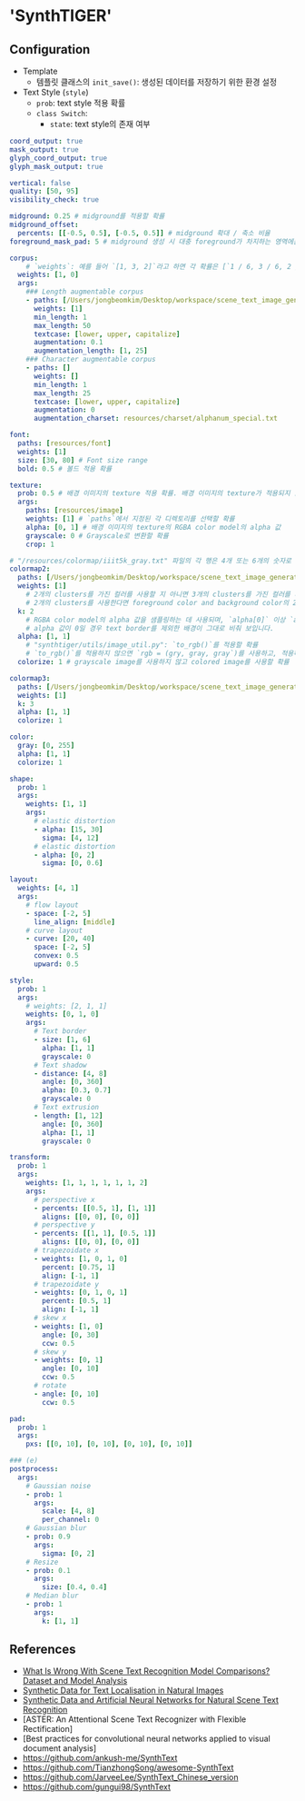 # 'SynthTIGER'
## Configuration
- Template
    - 템플릿 클래스의 `init_save()`: 생성된 데이터를 저장하기 위한 환경 설정
- Text Style (`style`)
    - `prob`: text style 적용 확률
    - `class Switch`:
        - `state`: text style의 존재 여부
```yaml
coord_output: true
mask_output: true
glyph_coord_output: true
glyph_mask_output: true

vertical: false
quality: [50, 95]
visibility_check: true

midground: 0.25 # midground를 적용할 확률
midground_offset:
  percents: [[-0.5, 0.5], [-0.5, 0.5]] # midground 확대 / 축소 비율
foreground_mask_pad: 5 # midground 생성 시 대충 foreground가 차지하는 영역에는 텍스트가 렌더링되지 않도록 비워두는데, 얼마 만큼의 여유치를 두고 비워둘지는 정합니다.

corpus:
    # `weights`: 예를 들어 `[1, 3, 2]`라고 하면 각 확률은 [`1 / 6, 3 / 6, 2 / 6]`이 됩니다. 이 확률 분포를 가지고 각 확률에 해당하는 요소를 샘플링합니다.
  weights: [1, 0]
  args:
    ### Length augmentable corpus
    - paths: [/Users/jongbeomkim/Desktop/workspace/scene_text_image_generator/synthtiger/resources/corpus/ko_corpus.txt]
      weights: [1]
      min_length: 1
      max_length: 50
      textcase: [lower, upper, capitalize]
      augmentation: 0.1
      augmentation_length: [1, 25]
    ### Character augmentable corpus
    - paths: []
      weights: []
      min_length: 1
      max_length: 25
      textcase: [lower, upper, capitalize]
      augmentation: 0
      augmentation_charset: resources/charset/alphanum_special.txt

font:
  paths: [resources/font]
  weights: [1]
  size: [30, 80] # Font size range
  bold: 0.5 # 볼드 적용 확률

texture:
  prob: 0.5 # 배경 이미지의 texture 적용 확률. 배경 이미지의 texture가 적용되지 않으면 배경은 단색입니다.
  args:
    paths: [resources/image]
    weights: [1] # `paths`에서 지정된 각 디렉토리를 선택할 확률
    alpha: [0, 1] # 배경 이미지의 texture의 RGBA color model의 alpha 값
    grayscale: 0 # Grayscale로 변환할 확률
    crop: 1

# "/resources/colormap/iiit5k_gray.txt" 파일의 각 행은 4개 또는 6개의 숫자로 이루어져 있으며 이는 (평균, 표쥰편차)가 2개 또는 3개 연속한 것입니다. ("It usually consists of 2, or 3 clusters with the mean gray-scale colors and their standard deviation (s.t.d).")
colormap2:
  paths: [/Users/jongbeomkim/Desktop/workspace/scene_text_image_generator/synthtiger/resources/colormap/iiit5k_gray.txt]
  weights: [1]
    # 2개의 clusters를 가진 컬러를 사용할 지 아니면 3개의 clusters를 가진 컬러를 사용할 지를 의미합니다.
    # 2개의 clusters를 사용한다면 foreground color and background color의 2가지 컬러를 샘플링하는 것이고, 3개의 clusters를 사용한다면 foreground color, background color and style color의 3가지 컬러를 샘플링하는 것입니다.
  k: 2
    # RGBA color model의 alpha 값을 샘플링하는 데 사용되며, `alpha[0]` 이상 `alpha[1]` 미만의 실수 중 하나를 uniform distribution에서 샘플링합니다. ("synthtiger/components/color/gray_map.py": `alpha = np.random.uniform(self.alpha[0], self.alpha[1])`)
    # alpha 값이 0일 경우 text border를 제외한 배경이 그대로 비춰 보입니다.
  alpha: [1, 1]
    # "synthtiger/utils/image_util.py": `to_rgb()`를 적용할 확률
    # `to_rgb()`를 적용하지 않으면 `rgb = (gry, gray, gray`)를 사용하고, 적용하면 랜덤 샘플링한 RGB 값을 사용합니다.
  colorize: 1 # grayscale image를 사용하지 않고 colored image를 사용할 확률

colormap3:
  paths: [/Users/jongbeomkim/Desktop/workspace/scene_text_image_generator/synthtiger/resources/colormap/iiit5k_gray.txt]
  weights: [1]
  k: 3
  alpha: [1, 1]
  colorize: 1

color:
  gray: [0, 255]
  alpha: [1, 1]
  colorize: 1

shape:
  prob: 1
  args:
    weights: [1, 1]
    args:
      # elastic distortion
      - alpha: [15, 30]
        sigma: [4, 12]
      # elastic distortion
      - alpha: [0, 2]
        sigma: [0, 0.6]

layout:
  weights: [4, 1]
  args:
    # flow layout
    - space: [-2, 5]
      line_align: [middle]
    # curve layout
    - curve: [20, 40]
      space: [-2, 5]
      convex: 0.5
      upward: 0.5

style:
  prob: 1
  args:
    # weights: [2, 1, 1]
    weights: [0, 1, 0]
    args:
      # Text border
      - size: [1, 6]
        alpha: [1, 1]
        grayscale: 0
      # Text shadow
      - distance: [4, 8]
        angle: [0, 360]
        alpha: [0.3, 0.7]
        grayscale: 0
      # Text extrusion
      - length: [1, 12]
        angle: [0, 360]
        alpha: [1, 1]
        grayscale: 0

transform:
  prob: 1
  args:
    weights: [1, 1, 1, 1, 1, 1, 2]
    args:
      # perspective x
      - percents: [[0.5, 1], [1, 1]]
        aligns: [[0, 0], [0, 0]]
      # perspective y
      - percents: [[1, 1], [0.5, 1]]
        aligns: [[0, 0], [0, 0]]
      # trapezoidate x
      - weights: [1, 0, 1, 0]
        percent: [0.75, 1]
        align: [-1, 1]
      # trapezoidate y
      - weights: [0, 1, 0, 1]
        percent: [0.5, 1]
        align: [-1, 1]
      # skew x
      - weights: [1, 0]
        angle: [0, 30]
        ccw: 0.5
      # skew y
      - weights: [0, 1]
        angle: [0, 10]
        ccw: 0.5
      # rotate
      - angle: [0, 10]
        ccw: 0.5

pad:
  prob: 1
  args:
    pxs: [[0, 10], [0, 10], [0, 10], [0, 10]]

### (e)
postprocess:
  args:
    # Gaussian noise
    - prob: 1
      args:
        scale: [4, 8]
        per_channel: 0
    # Gaussian blur
    - prob: 0.9
      args:
        sigma: [0, 2]
    # Resize
    - prob: 0.1
      args:
        size: [0.4, 0.4]
    # Median blur
    - prob: 1
      args:
        k: [1, 1]
```
## References
- [What Is Wrong With Scene Text Recognition Model Comparisons? Dataset and Model Analysis](https://arxiv.org/pdf/1904.01906.pdf)
- [Synthetic Data for Text Localisation in Natural Images](https://arxiv.org/pdf/1604.06646.pdf)
- [Synthetic Data and Artificial Neural Networks for Natural Scene Text Recognition](https://arxiv.org/pdf/1406.2227.pdf)
- [ASTER: An Attentional Scene Text Recognizer with Flexible Rectification]
- [Best practices for convolutional neural networks applied to visual document analysis]
- https://github.com/ankush-me/SynthText
- https://github.com/TianzhongSong/awesome-SynthText
- https://github.com/JarveeLee/SynthText_Chinese_version
- https://github.com/gungui98/SynthText
